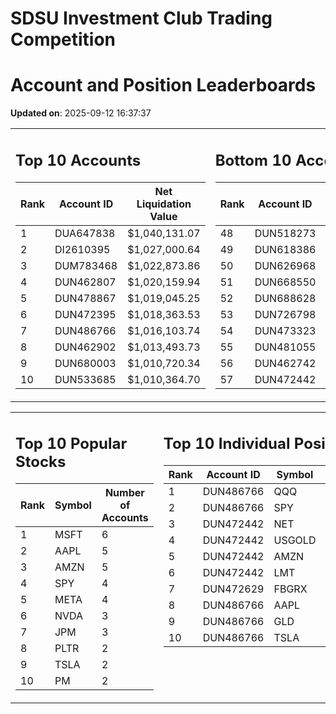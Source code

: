 # SDSU Investment Club Trading Competition 
 # Account and Position Leaderboards

**Updated on**: 2025-09-12 16:37:37

<table><tr><td valign="top">

## Top 10 Accounts
| Rank | Account ID | Net Liquidation Value |
|------|------------|-----------------------|
| 1 | DUA647838 | $1,040,131.07 |
| 2 | DI2610395 | $1,027,000.64 |
| 3 | DUM783468 | $1,022,873.86 |
| 4 | DUN462807 | $1,020,159.94 |
| 5 | DUN478867 | $1,019,045.25 |
| 6 | DUN472395 | $1,018,363.53 |
| 7 | DUN486766 | $1,016,103.74 |
| 8 | DUN462902 | $1,013,493.73 |
| 9 | DUN680003 | $1,010,720.34 |
| 10 | DUN533685 | $1,010,364.70 |

</td><td valign="top">

## Bottom 10 Accounts
| Rank | Account ID | Net Liquidation Value |
|------|------------|-----------------------|
| 48 | DUN518273 | $1,000,315.99 |
| 49 | DUN618386 | $1,000,105.33 |
| 50 | DUN626968 | $1,000,105.33 |
| 51 | DUN668550 | $1,000,105.33 |
| 52 | DUN688628 | $1,000,000.00 |
| 53 | DUN726798 | $1,000,000.00 |
| 54 | DUN473323 | $999,226.42 |
| 55 | DUN481055 | $992,011.98 |
| 56 | DUN462742 | $980,069.16 |
| 57 | DUN472442 | $925,966.20 |

</td></tr></table>

<table><tr><td valign="top">

## Top 10 Popular Stocks
| Rank | Symbol | Number of Accounts |
|------|--------|--------------------|
| 1 | MSFT | 6 |
| 2 | AAPL | 5 |
| 3 | AMZN | 5 |
| 4 | SPY | 4 |
| 5 | META | 4 |
| 6 | NVDA | 3 |
| 7 | JPM | 3 |
| 8 | PLTR | 2 |
| 9 | TSLA | 2 |
| 10 | PM | 2 |

</td><td valign="top">

## Top 10 Individual Positions
| Rank | Account ID | Symbol | Cost | Total Value |
|------|------------|--------|-----------|-------------|
| 1 | DUN486766 | QQQ | $150,001.26 | $150,001.26 |
| 2 | DUN486766 | SPY | $150,001.13 | $150,001.13 |
| 3 | DUN472442 | NET | $128,399.03 | $128,399.03 |
| 4 | DUN472442 | USGOLD | $109,327.10 | $109,327.10 |
| 5 | DUN472442 | AMZN | $107,554.22 | $107,554.22 |
| 6 | DUN472442 | LMT | $101,548.70 | $101,548.70 |
| 7 | DUN472629 | FBGRX | $100,014.95 | $100,014.95 |
| 8 | DUN486766 | AAPL | $100,002.17 | $100,002.17 |
| 9 | DUN486766 | GLD | $100,001.48 | $100,001.48 |
| 10 | DUN486766 | TSLA | $100,001.43 | $100,001.43 |

</td></tr></table>
